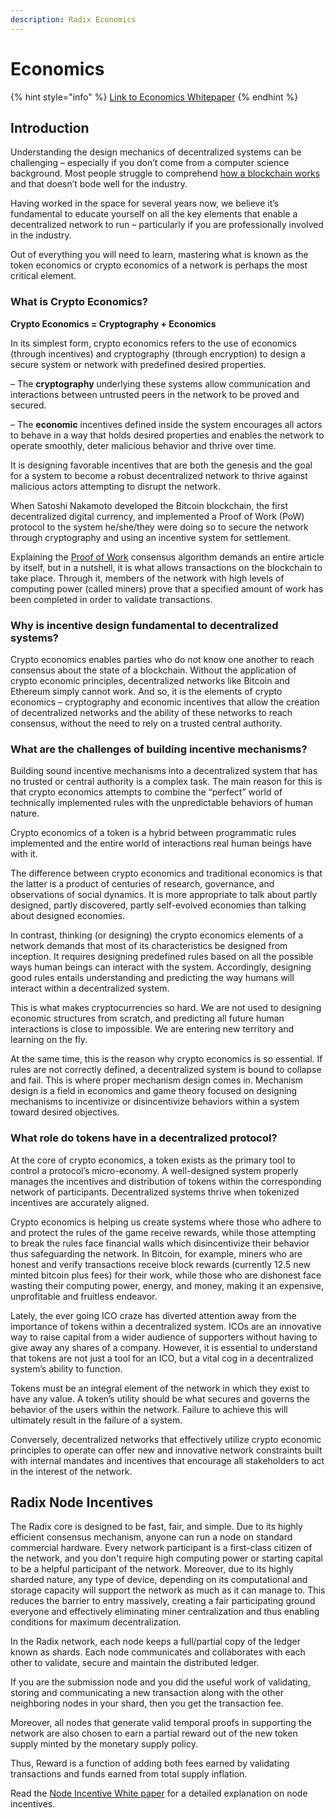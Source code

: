 ```yaml
---
description: Radix Economics
---
```


# Economics

{% hint style="info" %}
[Link to Economics Whitepaper](http://bit.ly/EconomicsWP-KB-ECONOMICS1)
{% endhint %}

## Introduction

Understanding the design mechanics of decentralized systems can be challenging – especially if you don’t come from a computer science background. Most people struggle to comprehend [how a blockchain works](https://www.youtube.com/watch?v=sW8nWeUnkK0) and that doesn’t bode well for the industry.

Having worked in the space for several years now, we believe it’s fundamental to educate yourself on all the key elements that enable a decentralized network to run – particularly if you are professionally involved in the industry.

Out of everything you will need to learn, mastering what is known as the token economics or crypto economics of a network is perhaps the most critical element. 

### **What is Crypto Economics?**

**Crypto Economics = Cryptography + Economics**

In its simplest form, crypto economics refers to the use of economics \(through incentives\) and cryptography \(through encryption\) to design a secure system or network with predefined desired properties.

– The **cryptography** underlying these systems allow communication and interactions between untrusted peers in the network to be proved and secured.

– The **economic** incentives defined inside the system encourages all actors to behave in a way that holds desired properties and enables the network to operate smoothly, deter malicious behavior and thrive over time.

It is designing  favorable incentives that are both the genesis and the goal for a system to become a robust decentralized network to thrive against malicious actors attempting to disrupt the network.

When Satoshi Nakamoto developed the Bitcoin blockchain, the first decentralized digital currency, and implemented a Proof of Work \(PoW\) protocol to the system he/she/they were doing so to secure the network through cryptography and using an incentive system for settlement.

Explaining the [Proof of Work](https://www.radixdlt.com/post/what-is-proof-of-work) consensus algorithm demands an entire article by itself, but in a nutshell, it is what allows transactions on the blockchain to take place. Through it, members of the network with high levels of computing power \(called miners\) prove that a specified amount of work has been completed in order to validate transactions.

### **Why is incentive design fundamental to decentralized systems?**

Crypto economics enables parties who do not know one another to reach consensus about the state of a blockchain. Without the application of crypto economic principles, decentralized networks like Bitcoin and Ethereum simply cannot work. And so, it is the elements of crypto economics – cryptography and economic incentives that allow the creation of decentralized networks and the ability of these networks to reach consensus, without the need to rely on a trusted central authority.

### **What are the challenges of building incentive mechanisms?**

Building sound incentive mechanisms into a decentralized system that has no trusted or central authority is a complex task. The main reason for this is that crypto economics attempts to combine the “perfect” world of technically implemented rules with the unpredictable behaviors of human nature.

Crypto economics of a token is a hybrid between programmatic rules implemented and the entire world of interactions real human beings have with it.

The difference between crypto economics and traditional economics is that the latter is a product of centuries of research, governance, and observations of social dynamics. It is more appropriate  to talk about partly designed, partly discovered, partly self-evolved economies than talking about designed economies.

In contrast, thinking \(or designing\) the crypto economics elements of a network demands that most of its characteristics be designed from inception. It requires designing predefined rules based on all the possible ways human beings can interact with the system. Accordingly, designing good rules entails understanding and predicting the way humans will interact within a decentralized system.

This is what makes cryptocurrencies so hard. We are not used to designing economic structures from scratch, and predicting all future human interactions is close to impossible. We are entering new territory and learning on the fly.

At the same time, this is the reason why crypto economics is so essential. If rules are not correctly defined, a decentralized system is bound to collapse and fail. This is where proper mechanism design comes in. Mechanism design is a field in economics and game theory focused on designing mechanisms to incentivize or disincentivize behaviors within a system toward desired objectives.

### **What role do tokens have in a decentralized protocol?**

At the core of crypto economics, a token exists as the primary tool to control a protocol’s micro-economy. A well-designed system properly manages the incentives and distribution of tokens within the corresponding network of participants. Decentralized systems thrive when tokenized incentives are accurately aligned.

Crypto economics is helping us create systems where those who adhere to and protect the rules of the game receive rewards, while those attempting to break the rules face financial walls which disincentivize their behavior thus safeguarding the network. In Bitcoin, for example, miners who are honest and verify transactions receive block rewards \(currently 12.5 new minted bitcoin plus fees\) for their work, while those who are dishonest face wasting their computing power, energy, and money, making it an expensive, unprofitable and fruitless endeavor.

Lately, the ever going ICO craze has diverted attention away from the importance of tokens within a decentralized system. ICOs are an innovative way to raise capital from a wider audience of supporters without having to give away any shares of a company. However, it is essential to understand that tokens are not just a tool for an ICO, but a vital cog in a decentralized system’s ability to function.

Tokens must be an integral element of the network in which they exist to have any value. A token’s utility should be what secures and governs the behavior of the users within the network. Failure to achieve this will ultimately result in the failure of a system.   
  
Conversely, decentralized networks that effectively utilize crypto economic principles to operate can offer new and innovative network constraints built with internal mandates and incentives that encourage all stakeholders to act in the interest of the network. 

## Radix Node Incentives

The Radix core is designed to be fast, fair, and simple. Due to its highly efficient consensus mechanism, anyone can run a node on standard commercial hardware. Every network participant is a first-class citizen of the network, and you don't require high computing power or starting capital to be a helpful participant of the network. Moreover, due to its highly sharded nature, any type of device, depending on its computational and storage capacity will support the network as much as it can manage to. This reduces the barrier to entry massively, creating a fair participating ground everyone and effectively eliminating miner centralization and thus enabling conditions for maximum decentralization.  

In the Radix network, each node keeps a full/partial copy of the ledger known as shards. Each node communicates and collaborates with each other to validate, secure and maintain the distributed ledger.

If you are the submission node and you did the useful work of validating, storing and communicating a new transaction along with the other neighboring nodes in your shard, then you get the transaction fee.

Moreover, all nodes that generate valid temporal proofs in supporting the network are also chosen to earn a partial reward out of the new token supply minted by the monetary supply policy.

Thus, Reward is a function of adding both fees earned by validating transactions and funds earned from total supply inflation.

Read the [Node Incentive White paper](https://papers.radixdlt.com/incentives/latest/) for a detailed explanation on node incentives.   


## 

